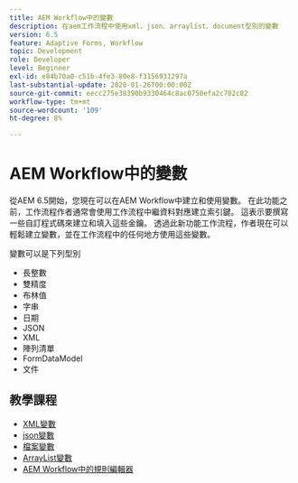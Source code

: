 ```yaml
---
title: AEM Workflow中的變數
description: 在aem工作流程中使用xml、json、arraylist、document型別的變數
version: 6.5
feature: Adaptive Forms, Workflow
topic: Development
role: Developer
level: Beginner
exl-id: e84b70a0-c51b-4fe3-80e8-f3156931297a
last-substantial-update: 2020-01-26T00:00:00Z
source-git-commit: eecc275e38390b9330464c8ac0750efa2c702c82
workflow-type: tm+mt
source-wordcount: '109'
ht-degree: 8%

---
```


# AEM Workflow中的變數

從AEM 6.5開始，您現在可以在AEM Workflow中建立和使用變數。 在此功能之前，工作流程作者通常會使用工作流程中繼資料對應建立索引鍵。 這表示要撰寫一些自訂程式碼來建立和填入這些金鑰。 透過此新功能工作流程，作者現在可以輕鬆建立變數，並在工作流程中的任何地方使用這些變數。

變數可以是下列型別

* 長整數
* 雙精度
* 布林值
* 字串
* 日期
* JSON
* XML
* 陣列清單
* FormDataModel
* 文件

## 教學課程

* [XML變數](part1.md)
* [json變數](part2.md)
* [檔案變數](part3.md)
* [ArrayList變數](part4.md)
* [AEM Workflow中的規則編輯器](part5.md)
